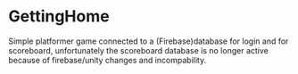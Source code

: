 # GettingHome
Simple platformer game connected to a (Firebase)database for login and for scoreboard, unfortunately the scoreboard database is no longer active because of firebase/unity changes and incompability.
